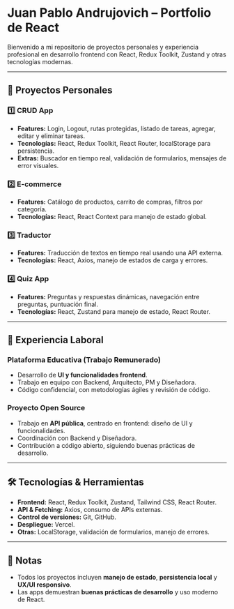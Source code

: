 # Juan Pablo Andrujovich – Portfolio de React

Bienvenido a mi repositorio de proyectos personales y experiencia profesional en desarrollo frontend con React, Redux Toolkit, Zustand y otras tecnologías modernas.

---

## 📂 Proyectos Personales

### 1️⃣ CRUD App
- **Features:** Login, Logout, rutas protegidas, listado de tareas, agregar, editar y eliminar tareas.
- **Tecnologías:** React, Redux Toolkit, React Router, localStorage para persistencia.
- **Extras:** Buscador en tiempo real, validación de formularios, mensajes de error visuales.

### 2️⃣ E-commerce
- **Features:** Catálogo de productos, carrito de compras, filtros por categoría.
- **Tecnologías:** React, React Context para manejo de estado global.

### 3️⃣ Traductor
- **Features:** Traducción de textos en tiempo real usando una API externa.
- **Tecnologías:** React, Axios, manejo de estados de carga y errores.

### 4️⃣ Quiz App
- **Features:** Preguntas y respuestas dinámicas, navegación entre preguntas, puntuación final.
- **Tecnologías:** React, Zustand para manejo de estado, React Router.

---

## 💼 Experiencia Laboral

### Plataforma Educativa (Trabajo Remunerado)
- Desarrollo de **UI y funcionalidades frontend**.
- Trabajo en equipo con Backend, Arquitecto, PM y Diseñadora.
- Código confidencial, con metodologías ágiles y revisión de código.

### Proyecto Open Source
- Trabajo en **API pública**, centrado en frontend: diseño de UI y funcionalidades.
- Coordinación con Backend y Diseñadora.
- Contribución a código abierto, siguiendo buenas prácticas de desarrollo.

---

## 🛠️ Tecnologías & Herramientas
- **Frontend:** React, Redux Toolkit, Zustand, Tailwind CSS, React Router.
- **API & Fetching:** Axios, consumo de APIs externas.
- **Control de versiones:** Git, GitHub.
- **Despliegue:** Vercel.
- **Otras:** LocalStorage, validación de formularios, manejo de errores.

---

## 📌 Notas
- Todos los proyectos incluyen **manejo de estado**, **persistencia local** y **UX/UI responsivo**.
- Las apps demuestran **buenas prácticas de desarrollo** y uso moderno de React.





 
 
